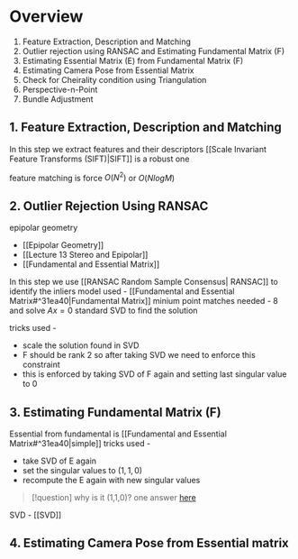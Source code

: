 # Overview 
1. Feature Extraction, Description and Matching
2. Outlier rejection using RANSAC and Estimating Fundamental Matrix (F)
3. Estimating Essential Matrix (E) from Fundamental Matrix (F)
4. Estimating Camera Pose from Essential Matrix
5. Check for Cheirality condition using Triangulation
6. Perspective-n-Point
7. Bundle Adjustment

## 1. Feature Extraction, Description and Matching
In this step we extract features and their descriptors
[[Scale Invariant Feature Transforms (SIFT)|SIFT]] is a robust one

feature matching is force  $O(N^{2})$ or $O(NlogM)$

## 2. Outlier Rejection Using RANSAC

epipolar geometry
- [[Epipolar Geometry]]
- [[Lecture 13 Stereo and Epipolar]]
- [[Fundamental and Essential Matrix]]

In this step we use [[RANSAC Random Sample Consensus| RANSAC]] to identify the inliers
model used - [[Fundamental and Essential Matrix#^31ea40|Fundamental Matrix]]
minium point matches needed - 8 and solve $Ax = 0$ 
standard SVD to find the solution

tricks used -
- scale the solution found in SVD
- F should be rank 2 so after taking SVD we need to enforce this constraint
- this is enforced by taking SVD of F again and setting last singular value to 0

## 3. Estimating Fundamental Matrix (F)

Essential from fundamental is [[Fundamental and Essential Matrix#^31ea40|simple]]
tricks used -
- take SVD of E again
- set the singular values to $(1,1,0)$ 
- recompute the E again with new singular values

>[!question]
> why is it (1,1,0)? one answer [here](https://stackoverflow.com/questions/51628483/why-does-essential-matrix-has-2-euqal-singular-values-and-1-zero-singular-values)

SVD - [[SVD]]

## 4. Estimating Camera Pose from Essential matrix


